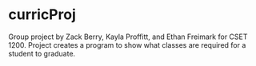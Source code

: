 # curricProj
Group project by Zack Berry, Kayla Proffitt, and Ethan Freimark for CSET 1200. Project creates a program to show what classes are required for a student to graduate.

